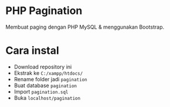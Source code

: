 # PHP Pagination
Membuat paging dengan PHP MySQL & menggunakan Bootstrap.

# Cara instal
- Download repository ini
- Ekstrak ke `C:/xampp/htdocs/`
- Rename folder jadi `pagination`
- Buat database `pagination`
- Import `pagination.sql`
- Buka `localhost/pagination`
